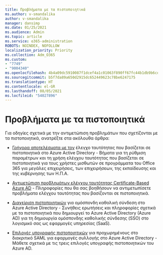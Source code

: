 ```yaml
---
title: Προβλήματα με τα πιστοποιητικά
ms.author: v-smandalika
author: v-smandalika
manager: dansimp
ms.date: 01/25/2021
ms.audience: Admin
ms.topic: article
ms.service: o365-administration
ROBOTS: NOINDEX, NOFOLLOW
localization_priority: Priority
ms.collection: Adm_O365
ms.custom:
- "7749"
- "9004340"
ms.openlocfilehash: 4b4a09dc5910087f1dcef4a1c01063f890ff67fc44b1db9b6cdf1391a05530c0
ms.sourcegitcommit: b5f7da89a650d2915dc652449623c78be6247175
ms.translationtype: HT
ms.contentlocale: el-GR
ms.lasthandoff: 08/05/2021
ms.locfileid: "54027896"
---
```

# <a name="issues-with-certificates"></a>Προβλήματα με τα πιστοποιητικά

Για οδηγίες σχετικά με την αντιμετώπιση προβλημάτων που σχετίζονται με τα πιστοποιητικά, ανατρέξτε στα ακόλουθα άρθρα:

- [Γρήγορα αποτελέσματα με τον](https://docs.microsoft.com/azure/active-directory/authentication/active-directory-certificate-based-authentication-get-started) έλεγχο ταυτότητας που βασίζεται σε πιστοποιητικά στο Azure Active Directory - Βήματα για τη ρύθμιση παραμέτρων και τη χρήση ελέγχου ταυτότητας που βασίζεται σε πιστοποιητικά για τους χρήστες μισθωτών σε προγράμματα του Office 365 για μεγάλες επιχειρήσεις, των επιχειρήσεων, της εκπαίδευσης και της κυβέρνησης των Η.Π.Α.

- [Αντιμετώπιση προβλημάτων ελέγχου ταυτότητας Certificate-Based Azure AD](https://docs.microsoft.com/troubleshoot/azure/active-directory/certificate-based-authenticate-issue)  - Πληροφορίες που θα σας βοηθήσουν να αντιμετωπίσετε προβλήματα ελέγχου ταυτότητας που βασίζονται σε πιστοποιητικά.

- [Διαχείριση πιστοποιητικών](https://docs.microsoft.com/azure/active-directory/manage-apps/manage-certificates-for-federated-single-sign-on) για ομόσπονδη καθολική σύνδεση στο Azure Active Directory - Συνήθεις ερωτήσεις και πληροφορίες σχετικά με τα πιστοποιητικά που δημιουργεί το Azure Active Directory (Azure AD) για τη δημιουργία ομόσπονδης καθολικής σύνδεσης (SSO) στο λογισμικό σας ως εφαρμογές υπηρεσίας (SaaS).

- [Επιλογές υπογραφής πιστοποιητικών](https://docs.microsoft.com/azure/active-directory/manage-apps/certificate-signing-options) για προχωρημένους στο διακριτικό SAML για εφαρμογές συλλογής στο Azure Active Directory - Μάθετε σχετικά με τις τρεις επιλογές υπογραφής πιστοποιητικών του Azure AD.
